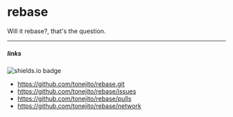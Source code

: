 # rebase
Will it rebase?, that's the question.

----

##### links

![](https://img.shields.io/badge/tonejito-rebase-yellowgreen "shields.io badge")

- https://github.com/tonejito/rebase.git
- https://github.com/tonejito/rebase/issues
- https://github.com/tonejito/rebase/pulls
- https://github.com/tonejito/rebase/network
